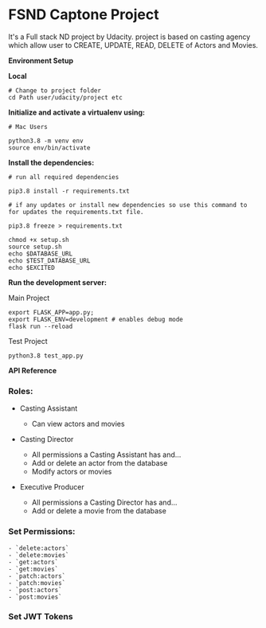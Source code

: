 # FSND Captone Project

It's a Full stack ND project by Udacity. project is based on casting agency which allow user to CREATE, UPDATE, READ, DELETE of Actors and Movies.


**Environment Setup**

**Local**

```
# Change to project folder
cd Path user/udacity/project etc
```

**Initialize and activate a virtualenv using:**
```
# Mac Users

python3.8 -m venv env
source env/bin/activate
```
**Install the dependencies:**
```
# run all required dependencies

pip3.8 install -r requirements.txt

# if any updates or install new dependencies so use this command to for updates the requirements.txt file.  

pip3.8 freeze > requirements.txt
```

```
chmod +x setup.sh
source setup.sh
echo $DATABASE_URL
echo $TEST_DATABASE_URL
echo $EXCITED
```

**Run the development server:**

Main Project

```
export FLASK_APP=app.py;
export FLASK_ENV=development # enables debug mode
flask run --reload
```

Test Project

```
python3.8 test_app.py
```

**API Reference**

### Roles:

- Casting Assistant

	- Can view actors and movies

- Casting Director

	- All permissions a Casting Assistant has and…
	- Add or delete an actor from the database
	- Modify actors or movies

- Executive Producer

	- All permissions a Casting Director has and…
	- Add or delete a movie from the database

### Set Permissions:

    - `delete:actors`
    - `delete:movies`
    - `get:actors`
    - `get:movies`
    - `patch:actors`
    - `patch:movies`
    - `post:actors`
    - `post:movies`

### Set JWT Tokens